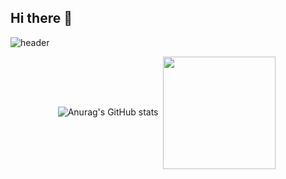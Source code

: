 ## Hi there 👋
![header](https://capsule-render.vercel.app/api?type=waving&color=auto&height=300&section=header&text=Hi%20I'm%20MyungJin&fontSize=90)
<div align="center">
  <img src="https://github-readme-stats.vercel.app/api?username=Myungjin&show_icons=true&theme=radical" alt="Anurag's GitHub stats"/>&nbsp
  <img align="center" style="height:180px" src="https://github-readme-stats.vercel.app/api/top-langs/?username=Myungjin&layout=compact&theme=nord&hide_border=true" />&nbsp
</div>
<!--
**leemj0948/leemj0948** is a ✨ _special_ ✨ repository because its `README.md` (this file) appears on your GitHub profile.

Here are some ideas to get you started:

- 🔭 I’m currently working on ...
- 🌱 I’m currently learning ...
- 👯 I’m looking to collaborate on ...
- 🤔 I’m looking for help with ...
- 💬 Ask me about ...
- 📫 How to reach me: ...
- 😄 Pronouns: ...
- ⚡ Fun fact: ...
-->
